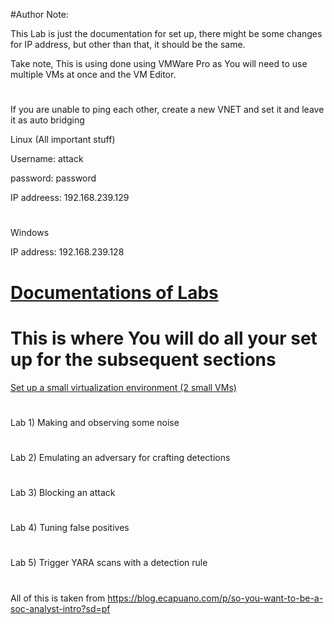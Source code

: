 #Author Note:

This Lab is just the documentation for set up, there might be some changes for IP address, but other than that, it should be the same. 

Take note, This is using done using VMWare Pro as You will need to use multiple VMs at once and the VM Editor.

#
If you are unable to ping each other, create a new VNET and set it and leave it as auto bridging

Linux (All important stuff)

Username: attack

password: password

IP addreess: 192.168.239.129
#
Windows

IP address: 192.168.239.128

# [Documentations of Labs](https://github.com/rasehum/Lab-compilation)
# This is where You will do all your set up for the subsequent sections
[Set up a small virtualization environment (2 small VMs)](https://github.com/rasehum/Lab-compilation/tree/Setup-for-windows-and-Linux)
#
Lab 1) Making and observing some noise
#
Lab 2) Emulating an adversary for crafting detections
#
Lab 3) Blocking an attack
#
Lab 4) Tuning false positives
#
Lab 5) Trigger YARA scans with a detection rule
#

All of this is taken from https://blog.ecapuano.com/p/so-you-want-to-be-a-soc-analyst-intro?sd=pf

